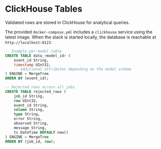 # ClickHouse Tables

Validated rows are stored in ClickHouse for analytical queries.

The provided `docker-compose.yml` includes a `clickhouse` service using the latest image.
When the stack is started locally, the database is reachable at `http://localhost:8123`.

```sql
-- Example per-model table
CREATE TABLE data_<model_id> (
    event_id String,
    timestamp UInt32,
    -- additional attributes depending on the model schema
) ENGINE = MergeTree
ORDER BY (event_id);

-- Rejected rows across all jobs
CREATE TABLE rejected_rows (
    job_id String,
    row UInt32,
    event_id String,
    column String,
    type String,
    error String,
    observed String,
    message String,
    ts DateTime DEFAULT now()
) ENGINE = MergeTree
ORDER BY (job_id, row);
```
